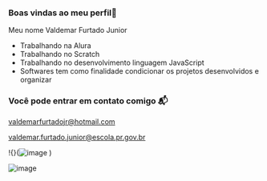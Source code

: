 ### Boas vindas ao meu perfil💙

Meu nome Valdemar Furtado Junior

- Trabalhando na Alura 
- Trabalhando no Scratch
- Trabalhando no desenvolvimento linguagem JavaScript
- Softwares tem como finalidade condicionar os projetos desenvolvidos e organizar

### Você pode entrar em contato comigo 📬

valdemarfurtadojr@hotmail.com

valdemar.furtado.junior@escola.pr.gov.br

!{}(![image](https://github.com/ValdemarFurtado/Valdemar-Furtado/assets/167814708/57526b91-806c-4f70-a61c-6e2ecc8a7db6)
)

![image](https://github.com/ValdemarFurtado/Valdemar-Furtado/assets/167814708/287b6dda-f6be-4217-a923-cc81e6e83b83)


